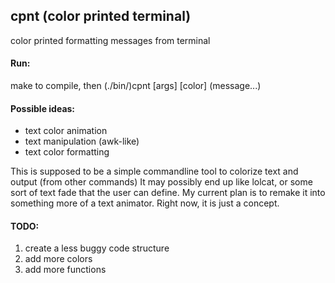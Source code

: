 ## cpnt (color printed terminal)
color printed formatting messages from terminal

#### Run:
make to compile, then (./bin/)cpnt [args] [color] (message...)

#### Possible ideas: 
* text color animation
* text manipulation (awk-like)
* text color formatting

This is supposed to be a simple commandline tool to colorize text and output (from other commands)
It may possibly end up like lolcat, or some sort of text fade that the user can define. My current plan is to remake it into something more of a text animator. Right now, it is just a concept.

#### TODO:
1. create a less buggy code structure
2. add more colors
3. add more functions
